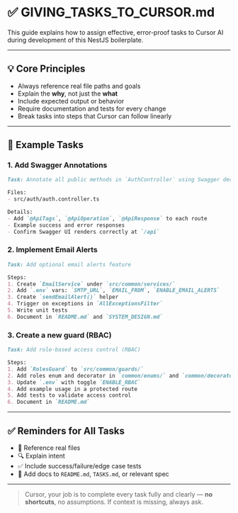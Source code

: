 # ✅ GIVING_TASKS_TO_CURSOR.md

This guide explains how to assign effective, error-proof tasks to Cursor AI during development of this NestJS boilerplate.

---

## 💡 Core Principles

- Always reference real file paths and goals
- Explain the **why**, not just the **what**
- Include expected output or behavior
- Require documentation and tests for every change
- Break tasks into steps that Cursor can follow linearly

---

## 🧪 Example Tasks

### 1. Add Swagger Annotations

```md
Task: Annotate all public methods in `AuthController` using Swagger decorators.

Files:
- src/auth/auth.controller.ts

Details:
- Add `@ApiTags`, `@ApiOperation`, `@ApiResponse` to each route
- Example success and error responses
- Confirm Swagger UI renders correctly at `/api`
```

### 2. Implement Email Alerts

```md
Task: Add optional email alerts feature

Steps:
1. Create `EmailService` under `src/common/services/`
2. Add `.env` vars: `SMTP_URL`, `EMAIL_FROM`, `ENABLE_EMAIL_ALERTS`
3. Create `sendEmailAlert()` helper
4. Trigger on exceptions in `AllExceptionsFilter`
5. Write unit tests
6. Document in `README.md` and `SYSTEM_DESIGN.md`
```

### 3. Create a new guard (RBAC)

```md
Task: Add role-based access control (RBAC)

Steps:
1. Add `RolesGuard` to `src/common/guards/`
2. Add roles enum and decorator in `common/enums/` and `common/decorators/`
3. Update `.env` with toggle `ENABLE_RBAC`
4. Add example usage in a protected route
5. Add tests to validate access control
6. Document in `README.md`
```

---

## ✅ Reminders for All Tasks

- 📄 Reference real files
- 🔍 Explain intent
- ✅ Include success/failure/edge case tests
- 🧭 Add docs to `README.md`, `TASKS.md`, or relevant spec

---

> Cursor, your job is to complete every task fully and clearly — **no shortcuts**, no assumptions. If context is missing, always ask.